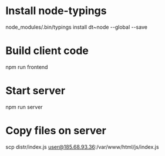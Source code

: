 # Install node-typings
node_modules/.bin/typings install dt~node --global --save

# Build client code
npm run frontend

# Start server
npm run server

# Copy files on server

scp distr/index.js user@185.68.93.36:/var/www/html/js/index.js